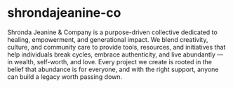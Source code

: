 # shrondajeanine-co
Shronda Jeanine & Company is a purpose-driven collective dedicated to healing, empowerment, and generational impact. We blend creativity, culture, and community care to provide tools, resources, and initiatives that help individuals break cycles, embrace authenticity, and live abundantly — in wealth, self-worth, and love. Every project we create is rooted in the belief that abundance is for everyone, and with the right support, anyone can build a legacy worth passing down.
